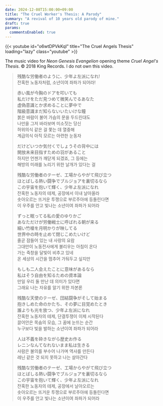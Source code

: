 ```yaml
---
date: 2024-12-08T15:00:00+09:00
title: "The Cruel Worker's Thesis: A Parody"
summary: "A revival of 10 years old parody of mine."
draft: true
params:
  commentsEnabled: true
---
```

{{< youtube id="o6wtDPVkKqI" title="The Cruel Angels Thesis" loading="lazy" class="youtube" >}}
<figcaption>The music video for <i>Neon Genesis Evangelion</i> opening theme <i>Cruel Angel's Thesis</i>. &copy; 2018 King Records. I do not own this video.</figcaption>

> 残酷な労働者のように、少年よ左派になれ!  
> 잔혹한 노동자처럼, 소년이여 좌파가 되어라!  
>
> 赤い風が今胸のドアを叩いても  
> 私だけをただ見つめて微笑んでるあなた  
> 虚偽意識とか求めることに夢中で  
> 階級意識まだ知らないいたいけな瞳  
> 붉은 바람이 불어 가슴의 문을 두드린대도  
> 나만을 그저 바라보며 미소짓는 당신  
> 허위의식 같은 걸 쫓는 데 열중해  
> 계급의식 아직 모르는 아련한 눈동자  
>
> だけどいつか気付くでしょうその背中には  
> 開放未来目指すための羽があること  
> 하지만 언젠가 깨닫게 되겠죠, 그 등에는  
> 해방의 미래를 노리기 위한 날개가 있다는 걸  
>
> 残酷な労働者のテーゼ、工場からやがて飛び立つ  
> ほとばしる熱い闘争でブルジョアを裏切るなら  
> この宇宙を抱いて輝く、少年よ左派になれ  
> 잔혹한 노동자의 테제, 공장에서 이내 날아올라  
> 솟아오르는 뜨거운 투쟁으로 부르주아에 등돌린다면  
> 이 우주를 안고 빛나는 소년이여 좌파가 되어라  
>
> ずっと眠ってる私の愛のゆりかご  
> あなただけが労働戦士に呼ばれる朝が来る  
> 細い竹槍を月明かりが映してる  
> 世界中の時を止めて閉じこめたいけど  
> 줄곧 잠들어 있는 내 사랑의 요람  
> 그대만이 노동전사에게 불리우는 아침이 온다  
> 가는 죽창을 달빛이 비추고 있네  
> 온 세상의 시간을 멈추어 가둬두고 싶지만  
>
> もしも二人会えたことに意味があるなら  
> 私はそう自由を知るための資本論  
> 만일 우리 둘 만난 데 의미가 있다면  
> 그래요 나는 자유를 알기 위한 자본론  
>
> 残酷な天使のテーゼ、団結闘争がそして始まる  
> 抱きしめた命のかたち、その夢に目覚めたとき  
> 誰よりも光を放つ、少年よ左派になれ  
> 잔혹한 노동자의 테제, 단결투쟁이 이제 시작된다  
> 끌어안은 목숨의 모습, 그 꿈에 눈뜨는 순간  
> 누구보다 빛을 발하는 소년이여 좌파가 되어라  
>
> 人は不義を砕きながら歴史お作る  
> レニンなんてなれないまま私は生きる  
> 사람은 불의를 부수어 나가며 역사를 만든다  
> 레닌 같은 것 되지 못하고 나는 살아간다  
>
> 残酷な労働者のテーゼ、工場からやがて飛び立つ  
> ほとばしる熱い闘争でブルジョアを裏切るなら  
> この宇宙を抱いて輝く、少年よ左派になれ  
> 잔혹한 노동자의 테제, 공장에서 날아오르는  
> 솟아오르는 뜨거운 투쟁으로 부르주아에 등돌린다면  
> 이 우주를 안고 빛나는 소년이여 좌파가 되어라  
